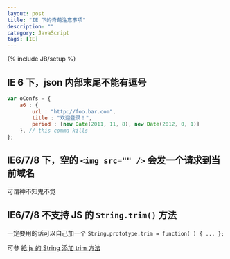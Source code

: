 ```yaml
---
layout: post
title: "IE 下的奇葩注意事项"
description: ""
category: JavaScript
tags: [IE]
---
```

{% include JB/setup %}

## IE 6 下，json 内部末尾不能有逗号

```js
var oConfs = {
    a6 : {
        url : "http://foo.bar.com",
        title : "欢迎登录！",
        period : [new Date(2011, 11, 8), new Date(2012, 0, 1)]
    }, // this comma kills  
};
```

## IE6/7/8 下，空的 `<img src="" />` 会发一个请求到当前域名

可谓神不知鬼不觉

## IE6/7/8 不支持 JS 的 `String.trim()` 方法

一定要用的话可以自己加一个 `String.prototype.trim = function( ) { ... };`

可参 [給 js 的 String 添加 trim 方法](https://my.oschina.net/snandy/blog/12724)